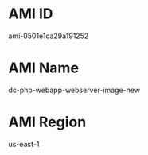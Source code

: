 # AMI ID

ami-0501e1ca29a191252

# AMI Name

dc-php-webapp-webserver-image-new

# AMI Region 

us-east-1